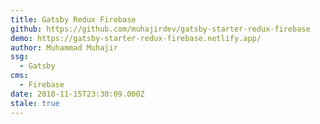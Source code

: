 ```yaml
---
title: Gatsby Redux Firebase
github: https://github.com/muhajirdev/gatsby-starter-redux-firebase
demo: https://gatsby-starter-redux-firebase.netlify.app/
author: Muhammad Muhajir
ssg:
  - Gatsby
cms:
  - Firebase
date: 2018-11-15T23:30:09.000Z
stale: true
---
```

